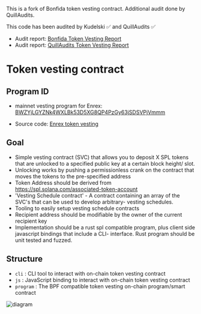 This is a fork of Bonfida token vesting contract. Additional audit done by QuillAudits.

This code has been audited by Kudelski ✅ and QuillAudits ✅

- Audit report: [Bonfida Token Vesting Report](https://github.com/Enrex-io/token-vesting/blob/master/audit/Bonfida_SecurityAssessment_Vesting_Final050521.pdf)
- Audit report: [QuillAudits Token Vesting Report](https://github.com/Enrex-io/token-vesting/blob/master/audit/Enrex_Smart_Contract_Audit_Report_QuillAudits.pdf)

# Token vesting contract

## Program ID

- mainnet vesting program for Enrex: [BWZYjLGYZNk4WXLBk53D5XG8QP4PzGy63jSDSVPjVmmm](https://solscan.io/account/BWZYjLGYZNk4WXLBk53D5XG8QP4PzGy63jSDSVPjVmmm)

- Source code: [Enrex token vesting](https://github.com/Enrex-io/token-vesting)


## Goal

- Simple vesting contract (SVC) that allows you to deposit X SPL tokens that are unlocked to a specified public key at a certain block height/ slot.
- Unlocking works by pushing a permissionless crank on the contract that moves the tokens to the pre-specified address
- Token Address should be derived from https://spl.solana.com/associated-token-account
- 'Vesting Schedule contract' - A contract containing an array of the SVC's that can be used to develop arbitrary- vesting schedules.
- Tooling to easily setup vesting schedule contracts
- Recipient address should be modifiable by the owner of the current recipient key
- Implementation should be a rust spl compatible program, plus client side javascript bindings that include a CLI- interface. Rust program should be unit tested and fuzzed.

## Structure

- `cli` : CLI tool to interact with on-chain token vesting contract
- `js` : JavaScript binding to interact with on-chain token vesting contract
- `program` : The BPF compatible token vesting on-chain program/smart contract

![diagram](assets/structure.png)
